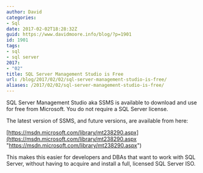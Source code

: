 ```yaml
---
author: David
categories:
- Sql
date: 2017-02-02T18:28:32Z
guid: https://www.davidmoore.info/blog/?p=1901
id: 1901
tags:
- sql
- sql server
2017:
- "02"
title: SQL Server Management Studio is Free
url: /blog/2017/02/02/sql-server-management-studio-is-free/
aliases: /2017/02/02/sql-server-management-studio-is-free/
---
```


SQL Server Management Studio aka SSMS is available to download and use for free from Microsoft. You do not require a SQL Server license.

The latest version of SSMS, and future versions, are available from here:

[https://msdn.microsoft.com/library/mt238290.aspx](https://msdn.microsoft.com/library/mt238290.aspx "https://msdn.microsoft.com/library/mt238290.aspx")

This makes this easier for developers and DBAs that want to work with SQL Server, without having to acquire and install a full, licensed SQL Server ISO.
